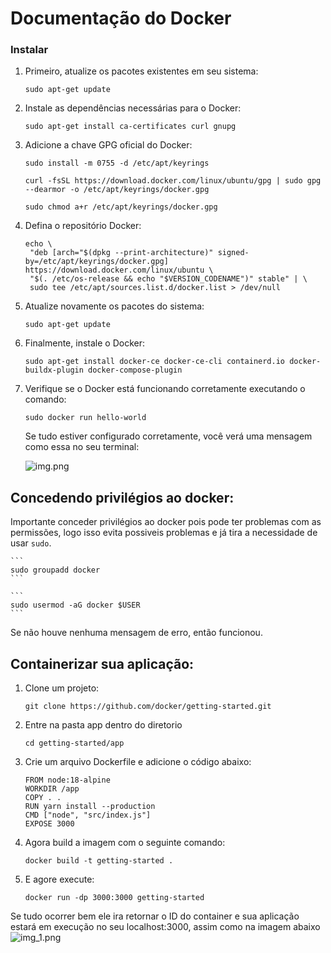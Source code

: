 # Documentação do Docker
###  Instalar 

1. Primeiro, atualize os pacotes existentes em seu sistema:

   ```
   sudo apt-get update
   ```

2. Instale as dependências necessárias para o Docker:

   ```
   sudo apt-get install ca-certificates curl gnupg
   ```

3. Adicione a chave GPG oficial do Docker:

   ```
   sudo install -m 0755 -d /etc/apt/keyrings
   ```
   
    ```
    curl -fsSL https://download.docker.com/linux/ubuntu/gpg | sudo gpg --dearmor -o /etc/apt/keyrings/docker.gpg
    ```

    ```
   sudo chmod a+r /etc/apt/keyrings/docker.gpg
   ```
   
4. Defina o repositório Docker:
   
   ```
   echo \
    "deb [arch="$(dpkg --print-architecture)" signed-by=/etc/apt/keyrings/docker.gpg] https://download.docker.com/linux/ubuntu \
    "$(. /etc/os-release && echo "$VERSION_CODENAME")" stable" | \
    sudo tee /etc/apt/sources.list.d/docker.list > /dev/null 
   ```

5. Atualize novamente os pacotes do sistema:

   ```
   sudo apt-get update
   ```

6. Finalmente, instale o Docker:

   ```
   sudo apt-get install docker-ce docker-ce-cli containerd.io docker-buildx-plugin docker-compose-plugin
   ```

7. Verifique se o Docker está funcionando corretamente executando o comando:

   ```
   sudo docker run hello-world
   ```

   Se tudo estiver configurado corretamente, você verá uma mensagem como essa no seu terminal:

    ![img.png](img.png)


## Concedendo privilégios ao docker:

Importante conceder privilégios ao docker pois pode ter problemas com as permissões, logo isso evita possiveis problemas e já tira a necessidade de usar `sudo`.

    ```
    sudo groupadd docker
    ```

    ```
    sudo usermod -aG docker $USER
    ```
Se não houve nenhuma mensagem de erro, então funcionou.

    

## Containerizar sua aplicação:
1) Clone um projeto:
   
   ```
   git clone https://github.com/docker/getting-started.git
   ```

2) Entre na pasta app dentro do diretorio

   ```
   cd getting-started/app
   ```
   
4) Crie um arquivo Dockerfile e adicione o código abaixo:

   ```
   FROM node:18-alpine
   WORKDIR /app
   COPY . .
   RUN yarn install --production
   CMD ["node", "src/index.js"]
   EXPOSE 3000
   ```

4) Agora build a imagem com o seguinte comando:
   
   ```
   docker build -t getting-started .
   ```
   
5) E agore execute:

   ```
   docker run -dp 3000:3000 getting-started
   ```
   
Se tudo ocorrer bem ele ira retornar o ID do container  e sua aplicação  estará em execução no seu localhost:3000, assim como na imagem abaixo
![img_1.png](img_1.png)